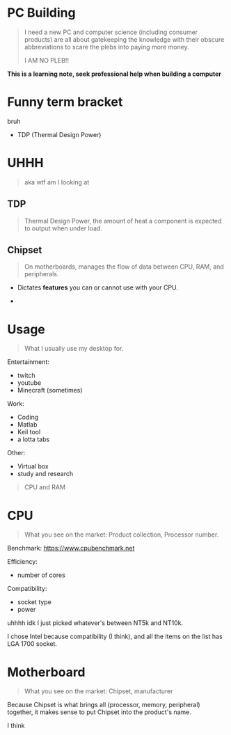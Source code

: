 # PC Building
> I need a new PC and computer science (including consumer products) are all about gatekeeping the knowledge with their obscure abbreviations to scare the plebs into paying more money.
>
> I AM NO PLEB!!

**This is a learning note, seek professional help when building a computer**

# Funny term bracket
bruh
- TDP (Thermal Design Power)

# UHHH
> aka wtf am I looking at

## TDP
> Thermal Design Power, the amount of heat a component is expected to output when under load.


## Chipset
> On motherboards, manages the flow of data between CPU, RAM, and peripherals.

- Dictates **features** you can or cannot use with your CPU.

-

# Usage
> What I usually use my desktop for.

Entertainment:
- twitch
- youtube
- Minecraft (sometimes)

Work:
- Coding
- Matlab
- Keil tool
- a lotta tabs

Other:
- Virtual box
- study and research

> CPU and RAM

# CPU
> What you see on the market: Product collection, Processor number.

Benchmark: https://www.cpubenchmark.net

Efficiency:
- number of cores

Compatibility:
- socket type
- power

uhhhh idk I just picked whatever's between NT5k and NT10k.

I chose Intel because compatibility (I think), and all the items on the list has LGA 1700 socket.

# Motherboard
> What you see on the market: Chipset, manufacturer

Because Chipset is what brings all (processor, memory, peripheral) together, it makes sense to put Chipset into the product's name.

I think